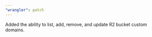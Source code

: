 ```yaml
---
"wrangler": patch
---
```


Added the ability to list, add, remove, and update R2 bucket custom domains.
